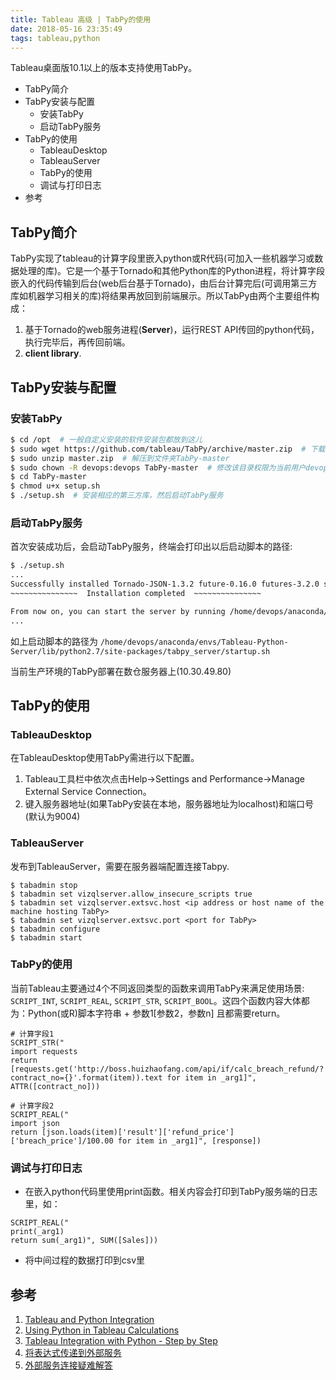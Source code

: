 ```yaml
---
title: Tableau 高级 | TabPy的使用
date: 2018-05-16 23:35:49
tags: tableau,python
---
```


Tableau桌面版10.1以上的版本支持使用TabPy。
<!-- more -->

<!-- MarkdownTOC -->

- TabPy简介
- TabPy安装与配置
    - 安装TabPy
    - 启动TabPy服务
- TabPy的使用
    - TableauDesktop
    - TableauServer
    - TabPy的使用
    - 调试与打印日志
- 参考

<!-- /MarkdownTOC -->

## TabPy简介
TabPy实现了tableau的计算字段里嵌入python或R代码(可加入一些机器学习或数据处理的库)。它是一个基于Tornado和其他Python库的Python进程，将计算字段嵌入的代码传输到后台(web后台基于Tornado)，由后台计算完后(可调用第三方库如机器学习相关的库)将结果再放回到前端展示。所以TabPy由两个主要组件构成：

1. 基于Tornado的web服务进程(**Server**)，运行REST API传回的python代码，执行完毕后，再传回前端。
2. **client library**.

## TabPy安装与配置

### 安装TabPy

``` sh
$ cd /opt  # 一般自定义安装的软件安装包都放到这儿
$ sudo wget https://github.com/tableau/TabPy/archive/master.zip  # 下载TabPy
$ sudo unzip master.zip  # 解压到文件夹TabPy-master
$ sudo chown -R devops:devops TabPy-master  # 修改该目录权限为当前用户devops
$ cd TabPy-master
$ chmod u+x setup.sh
$ ./setup.sh  # 安装相应的第三方库，然后启动TabPy服务
```

### 启动TabPy服务
首次安装成功后，会启动TabPy服务，终端会打印出以后启动脚本的路径:

``` sh
$ ./setup.sh
...
Successfully installed Tornado-JSON-1.3.2 future-0.16.0 futures-3.2.0 simplejson-3.15.0 tabpy-server-0.2
~~~~~~~~~~~~~~~  Installation completed  ~~~~~~~~~~~~~~~

From now on, you can start the server by running /home/devops/anaconda/envs/Tableau-Python-Server/lib/python2.7/site-packages/tabpy_server/startup.sh
...
```
如上启动脚本的路径为 `/home/devops/anaconda/envs/Tableau-Python-Server/lib/python2.7/site-packages/tabpy_server/startup.sh`

当前生产环境的TabPy部署在数仓服务器上(10.30.49.80)

## TabPy的使用
### TableauDesktop
在TableauDesktop使用TabPy需进行以下配置。

1. Tableau工具栏中依次点击Help->Settings and Performance->Manage External Service Connection。 
2. 键入服务器地址(如果TabPy安装在本地，服务器地址为localhost)和端口号(默认为9004)

### TableauServer
发布到TableauServer，需要在服务器端配置连接Tabpy.

```
$ tabadmin stop
$ tabadmin set vizqlserver.allow_insecure_scripts true
$ tabadmin set vizqlserver.extsvc.host <ip address or host name of the machine hosting TabPy>
$ tabadmin set vizqlserver.extsvc.port <port for TabPy>
$ tabadmin configure
$ tabadmin start
```

### TabPy的使用
当前Tableau主要通过4个不同返回类型的函数来调用TabPy来满足使用场景: `SCRIPT_INT`, `SCRIPT_REAL`, `SCRIPT_STR`, `SCRIPT_BOOL`。这四个函数内容大体都为：Python(或R)脚本字符串 + 参数1[参数2，参数n] 且都需要return。

```
# 计算字段1
SCRIPT_STR("
import requests
return [requests.get('http://boss.huizhaofang.com/api/if/calc_breach_refund/?contract_no={}'.format(item)).text for item in _arg1]", ATTR([contract_no]))

# 计算字段2
SCRIPT_REAL("
import json
return [json.loads(item)['result']['refund_price']['breach_price']/100.00 for item in _arg1]", [response])
```

### 调试与打印日志

- 在嵌入python代码里使用print函数。相关内容会打印到TabPy服务端的日志里，如：

```
SCRIPT_REAL("
print(_arg1) 
return sum(_arg1)", SUM([Sales]))
```
- 将中间过程的数据打印到csv里

## 参考
1. [Tableau and Python Integration](https://community.tableau.com/docs/DOC-10856)
2. [Using Python in Tableau Calculations](https://github.com/tableau/TabPy/blob/master/TableauConfiguration.md)
3. [Tableau Integration with Python - Step by Step](https://community.tableau.com/message/618129#618129)
4. [将表达式传递到外部服务](https://onlinehelp.tableau.com/current/pro/desktop/zh-cn/r_connection_manage.html)
6. [外部服务连接疑难解答](https://onlinehelp.tableau.com/current/pro/desktop/zh-cn/r_connection_troubleshoot.html)

